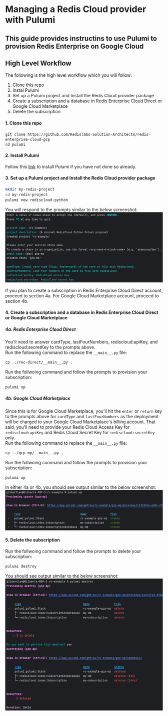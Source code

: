# Managing a Redis Cloud provider with Pulumi

## This guide provides instructins to use Pulumi to provision Redis Enterprise on Google Cloud

## High Level Workflow
The following is the high level workflow which you will follow:
1. Clone this repo
2. Instal Pulumi
3. Set up a Pulumi project and Install the Redis Cloud provider package
4. Create a subscription and a database in Redis Enterprise Cloud Direct or Google Cloud Marketplace
5. Delete the subscription
    

#### 1. Clone this repo 
```base
git clone https://github.com/Redislabs-Solution-Architects/redis-enterprise-cloud-gcp
cd pulumi
```
    
#### 2. Install Pulumi
Follow this [link](https://www.pulumi.com/docs/install/) to install Pulumi if you have not done so already.
    
#### 3. Set up a Pulumi project and Install the Redis Cloud provider package
```bash
mkdir my-redis-project
cd my-redis-project
pulumi new rediscloud-python
```
You will respond to the prompts similar to the below screenshot:
![New Pulumi Project Prompt](./img/new_pulumi_project.png)
    
If you plan to create a subscription in Redis Enterprise Cloud Direct account, proceed to section 4a. For Google Cloud Marketplace account, proceed to section 4b.
    
    
#### 4. Create a subscription and a database in Redis Enterprise Cloud Direct or Google Cloud Marketplace
##### 4a. Redis Enterprise Cloud Direct
You'll need to answer cardType, lastFourNumbers, rediscloud:apiKey, and rediscloud:secretKey to the prompts above.   
Run the following command to replace the `__main__.py` file:
```bash
cp ../rec-direct/__main__.py .
```
Run the follwoing command and follow the prompts to provision your subscription:
```bash
pulumi up
```
        
##### 4b. Google Cloud Marketplace
Since this is for Google Cloud Marketplace, you'll hit the `enter` or `return` key to the prompts above for `cardType` and `lastFourNumbers` as the deployment will be charged to your Google Cloud Marketplace's billing account. That said, you'll need to provide your Redis Cloud Access Key for `rediscloud:apiKey` and Redis Cloud Secret Key for `rediscloud:secretKey` only.    
Run the following command to replace the `__main__.py` file:
```bash
cp ../gcp-mp/__main__.py .
```
Run the follwoing command and follow the prompts to provision your subscription:
```bash
pulumi up
```
    
In either 4a or 4b, you should see output similar to the below screenshot:
![pulumi up](./img/pulumi_up.png)
     
    
#### 5. Delete the subscription
Run the follwoing command and follow the prompts to delete your subscription:
```bash
pulumi destroy
```
You should see output similar to the below screenshot:
![pulumi destroy](./img/pulumi_destroy.png)


